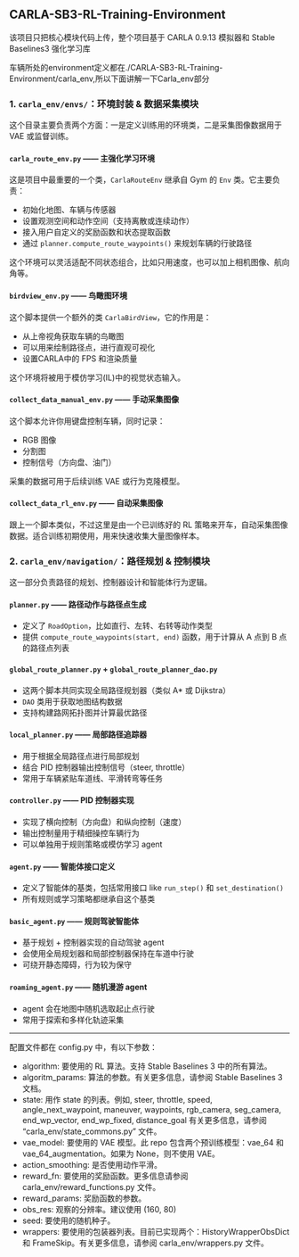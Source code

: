 ## CARLA-SB3-RL-Training-Environment
该项目只把核心模块代码上传，整个项目基于 CARLA 0.9.13 模拟器和 Stable Baselines3 强化学习库

车辆所处的environment定义都在./CARLA-SB3-RL-Training-Environment/carla_env,所以下面讲解一下Carla_env部分

### 1. `carla_env/envs/`：环境封装 & 数据采集模块

这个目录主要负责两个方面：一是定义训练用的环境类，二是采集图像数据用于 VAE 或监督训练。

#### `carla_route_env.py` —— 主强化学习环境

这是项目中最重要的一个类，`CarlaRouteEnv` 继承自 Gym 的 `Env` 类。它主要负责：

- 初始化地图、车辆与传感器
- 设置观测空间和动作空间（支持离散或连续动作）
- 接入用户自定义的奖励函数和状态提取函数
- 通过 `planner.compute_route_waypoints()` 来规划车辆的行驶路径


这个环境可以灵活适配不同状态组合，比如只用速度，也可以加上相机图像、航向角等。


#### `birdview_env.py` —— 鸟瞰图环境

这个脚本提供一个额外的类 `CarlaBirdView`，它的作用是：

- 从上帝视角获取车辆的鸟瞰图
- 可以用来绘制路径点，进行直观可视化
- 设置CARLA中的 FPS 和渲染质量

这个环境将被用于模仿学习(IL)中的视觉状态输入。


#### `collect_data_manual_env.py` —— 手动采集图像

这个脚本允许你用键盘控制车辆，同时记录：

- RGB 图像
- 分割图
- 控制信号（方向盘、油门）

采集的数据可用于后续训练 VAE 或行为克隆模型。


#### `collect_data_rl_env.py` —— 自动采集图像

跟上一个脚本类似，不过这里是由一个已训练好的 RL 策略来开车，自动采集图像数据。适合训练初期使用，用来快速收集大量图像样本。


### 2. `carla_env/navigation/`：路径规划 & 控制模块

这一部分负责路径的规划、控制器设计和智能体行为逻辑。

#### `planner.py` —— 路径动作与路径点生成

- 定义了 `RoadOption`，比如直行、左转、右转等动作类型
- 提供 `compute_route_waypoints(start, end)` 函数，用于计算从 A 点到 B 点的路径点列表


#### `global_route_planner.py` + `global_route_planner_dao.py`

- 这两个脚本共同实现全局路径规划器（类似 A* 或 Dijkstra）
- `DAO` 类用于获取地图结构数据
- 支持构建路网拓扑图并计算最优路径


#### `local_planner.py` —— 局部路径追踪器

- 用于根据全局路径点进行局部规划
- 结合 PID 控制器输出控制信号（steer, throttle）
- 常用于车辆紧贴车道线、平滑转弯等任务


#### `controller.py` —— PID 控制器实现

- 实现了横向控制（方向盘）和纵向控制（速度）
- 输出控制量用于精细操控车辆行为
- 可以单独用于规则策略或模仿学习 agent


#### `agent.py` —— 智能体接口定义

- 定义了智能体的基类，包括常用接口 like `run_step()` 和 `set_destination()`
- 所有规则或学习策略都继承自这个基类


#### `basic_agent.py` —— 规则驾驶智能体

- 基于规划 + 控制器实现的自动驾驶 agent
- 会使用全局规划器和局部控制器保持在车道中行驶
- 可绕开静态障碍，行为较为保守

#### `roaming_agent.py` —— 随机漫游 agent

- agent 会在地图中随机选取起止点行驶
- 常用于探索和多样化轨迹采集

---

配置文件都在 config.py 中，有以下参数：

- algorithm: 要使用的 RL 算法。支持 Stable Baselines 3 中的所有算法。
- algoritm_params: 算法的参数。有关更多信息，请参阅 Stable Baselines 3 文档。
- state: 用作 state 的列表。例如, steer, throttle, speed, angle_next_waypoint, maneuver, waypoints, rgb_camera, seg_camera, end_wp_vector, end_wp_fixed, distance_goal 有关更多信息，请参阅 “carla_env/state_commons.py” 文件。
- vae_model: 要使用的 VAE 模型。此 repo 包含两个预训练模型：vae_64 和 vae_64_augmentation。如果为 None，则不使用 VAE。
- action_smoothing: 是否使用动作平滑。
- reward_fn: 要使用的奖励函数。更多信息请参阅 carla_env/reward_functions.py 文件。
- reward_params: 奖励函数的参数。
- obs_res: 观察的分辨率。建议使用 (160, 80)
- seed: 要使用的随机种子。
- wrappers: 要使用的包装器列表。目前已实现两个：HistoryWrapperObsDict 和 FrameSkip。有关更多信息，请参阅 carla_env/wrappers.py 文件。
